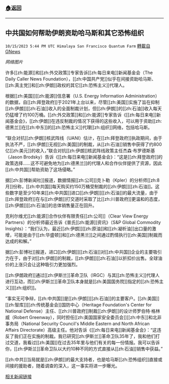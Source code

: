 ###  [:house:返回](README.md)
---


## 中共国如何帮助伊朗资助哈马斯和其它恐怖组织
`10/15/2023 5:44 PM UTC Himalaya San Francisco Quantum Farm` [轉載自GNews](https://gnews.org/articles/1837084)

*网络图片*

许多[[zh:能源]]和[[zh:外交政策]]专家告诉[[zh:每日来电]]新闻基金会（The Daily Caller News Foundation），[[zh:中国共产党]]似乎在间接资助哈马斯、[[zh:真主党]]和[[zh:伊朗]]政权的其它[[zh:恐怖主义]]代理人。

根据[[zh:美国]][[zh:能源]]信息署（U.S. Energy Information Administration）的数据，自[[zh:拜登政府]]于2021年上台以来，尽管[[zh:美国]]实施了旨在抑制[[zh:伊朗]][[zh:石油]]收入的全面制裁计划，但[[zh:伊朗]]的[[zh:石油]]收入每天仍猛增了约100万桶。[[zh:外交政策]]和[[zh:能源]]专家告诉《[[zh:每日来电]]新闻基金会》，[[zh:伊朗]]在违反制裁的情况下获得的这些收入，可以用于资助[[zh:德黑兰]]在[[zh:中东]]的[[zh:恐怖主义]]代理[[zh:组织]]网络，包括哈马斯。

“联合对抗[[zh:伊朗]]核武阵线（UANI）估计，在[[zh:拜登政府]]执政期间，由于执法不严，[[zh:伊朗]]无视[[zh:美国]]的制裁，从[[zh:石油]]销售中获得了约800亿[[zh:美元]]的收入，”联合对抗[[zh:伊朗]]核武阵线政策主任杰森·布罗德斯基（Jason Brodsky）告诉《[[zh:每日来电]]新闻基金会》：“这是[[zh:拜登政府]]的政策选择......这不可避免地为[[zh:德黑兰]]的代理人和合作伙伴提供了资源，因此[[zh:中共国]]帮助资助了这场侵略。”

据[[zh:彭博新闻社]]报道，数据情报[[zh:公司]]克卜勒（Kpler）的分析师[[zh:8月]]份称，[[zh:中共国]]每天购买约150万桶受制裁的[[zh:伊朗]][[zh:石油]]。这些数字是至少10年来[[zh:中共国]]进口[[zh:伊朗]][[zh:石油]]的最大流量，由于[[zh:拜登政府]]在与[[zh:伊朗]]打交道时采取了比[[zh:川普政府]]更温和的态度，[[zh:伊朗]][[zh:石油]]的总体销售量正在回升。

克利尔维尤[[zh:能源]]合作伙伴有限责任[[zh:公司]]（Clear View Energy Partners）的分析师最近告诉《普氏[[zh:能源]]资讯》（S&P Global Commodity Insights）：“我们认为，最近[[zh:伊朗]][[zh:原油]]和[[zh:凝析油]]出口量的激增，可能是由于[[zh:华盛顿]]和[[zh:德黑兰]]之间通过酌情执行[[zh:美国]]制裁而达成的和解。”

据[[zh:彭博社]]报道，进口[[zh:伊朗]][[zh:石油]]对[[zh:中共国]]企业的主要吸引力在于，由于对[[zh:伊朗]]的制裁，[[zh:伊朗]][[zh:石油]]以折扣价出售。全球油价的上涨只会让这种吸引力更加强烈。

[[zh:伊朗政府]]通过[[zh:伊斯兰]]革命卫队（IRGC）与其[[zh:恐怖主义]]代理人进行互动，而[[zh:伊斯兰]]革命卫队本身就是[[zh:美国国务院]]指定的[[zh:恐怖主义]][[zh:组织]]。

“事实无可争辩，[[zh:中共国]]是[[zh:伊朗]][[zh:石油]]的主要客户。[[zh:美国]][[zh:智库]][[zh:传统基金会]]国防中心（Heritage Foundation's Center for National Defense）主任、[[zh:川普政府]]制裁[[zh:伊朗]]的设计师罗伯特·格林威（Robert Greenway），同时担任[[zh:美国国家安全委员会]][[zh:中东]]和北非事务局（National Security Council's Middle Eastern and North African Affairs Directorate）高级主任。他对告诉《[[zh:每日来电]]新闻基金会》：“这违反了我们正在实施的制裁。我已研究[[zh:伊斯兰]]革命卫队35年了，我和他们打过交道，我看过[[zh:美国]]在过去35年里与他们有关的每一份情报。我可以告诉你，[[zh:伊斯兰]]革命卫队以大约10种不同的方式直接从[[zh:石油]]销售中获益。”

[[zh:中共]]当局就是[[zh:伊朗]]的最大支持者，也是哈马斯[[zh:恐怖组织]]直接或间接的援助者，随着调查的深入，这一事实将进一步曝光。

[相关新闻链接](https://dailycaller.com/2023/10/14/china-helping-iran-fund-hamas-hezbollah-terrorist-groups/)
